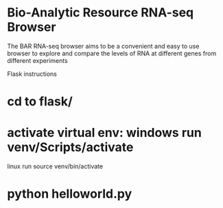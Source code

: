 # Bio-Analytic Resource RNA-seq Browser
The BAR RNA-seq browser aims to be a convenient and easy to use browser to explore and compare the levels of RNA at different genes from different experiments


Flask instructions
# cd to flask/
# activate virtual env: windows run venv/Scripts/activate
linux run source venv/bin/activate
# python helloworld.py
